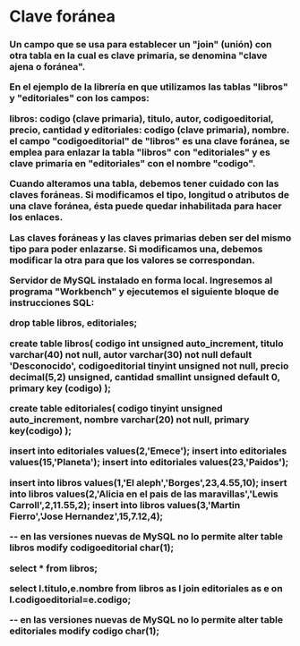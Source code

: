 <h1>Clave foránea</h1>
<h3>Un campo que se usa para establecer un "join" (unión) con otra tabla en la cual es clave primaria, se denomina "clave ajena o foránea".

En el ejemplo de la librería en que utilizamos las tablas "libros" y "editoriales" con los campos:

 libros: codigo (clave primaria), titulo, autor, codigoeditorial, precio, cantidad y
 editoriales: codigo (clave primaria), nombre.
el campo "codigoeditorial" de "libros" es una clave foránea, se emplea para enlazar la tabla "libros" con "editoriales" y es clave primaria en "editoriales" con el nombre "codigo".

Cuando alteramos una tabla, debemos tener cuidado con las claves foráneas. Si modificamos el tipo, longitud o atributos de una clave foránea, ésta puede quedar inhabilitada para hacer los enlaces.

Las claves foráneas y las claves primarias deben ser del mismo tipo para poder enlazarse. Si modificamos una, debemos modificar la otra para que los valores se correspondan.

Servidor de MySQL instalado en forma local.
Ingresemos al programa "Workbench" y ejecutemos el siguiente bloque de instrucciones SQL:

drop table libros, editoriales;

create table libros(
  codigo int unsigned auto_increment,
  titulo varchar(40) not null,
  autor varchar(30) not null default 'Desconocido',
  codigoeditorial tinyint unsigned not null,
  precio decimal(5,2) unsigned,
  cantidad smallint unsigned default 0,
  primary key (codigo)
 );

create table editoriales(
  codigo tinyint unsigned auto_increment,
  nombre varchar(20) not null,
  primary key(codigo)
 );

insert into editoriales values(2,'Emece');
insert into editoriales values(15,'Planeta');
insert into editoriales values(23,'Paidos');

insert into libros values(1,'El aleph','Borges',23,4.55,10);
insert into libros values(2,'Alicia en el pais de las maravillas','Lewis Carroll',2,11.55,2);
insert into libros values(3,'Martin Fierro','Jose Hernandez',15,7.12,4);

-- en las versiones nuevas de MySQL no lo permite
alter table libros
  modify codigoeditorial char(1);

select * from libros;

select l.titulo,e.nombre
  from libros as l
  join editoriales as e
  on l.codigoeditorial=e.codigo;

-- en las versiones nuevas de MySQL no lo permite
alter table editoriales
  modify codigo char(1);</h3>